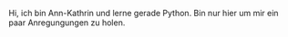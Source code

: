 Hi, ich bin Ann-Kathrin und lerne gerade Python. Bin nur hier um mir ein paar Anregungungen zu holen.

